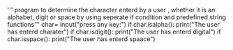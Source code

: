 ''' program to determine the character enterd by a user ,
whether it is an alphabet, digit or space by using seperate if condition and predefined string functions'''
char= input("press any key:")
if char.isalpha():
    print("The user has enterd charater")
if char.isdigit():
    print("The user has enterd digital")
if char.isspace():
    print("The user has enterd spaace")
